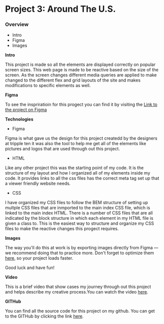 # Project 3: Around The U.S.

### Overview

- Intro
- Figma
- Images

**Intro**

This project is made so all the elements are displayed correctly on popular screen sizes. This web page is made to be reactive based on the size of the screen. As the screen changes different media queries are applied to make changed to the different flex and grid layouts of the site and makes modifications to specific elements as well.

**Figma**

To see the inspriratioin for this progect you can find it by visiting the [Link to the project on Figma](https://www.figma.com/file/ii4xxsJ0ghevUOcssTlHZv/Sprint-3%3A-Around-the-US?node-id=0%3A1)

**Technologies**

- Figma

Figma is what gave us the design for this project createdd by the designers at tripple ten it was also the tool to help me get all of the elements like pictures and logos that are used through out this project.

- HTML

Like any other project this was the starting point of my code. It is the structure of my layout and how I organized all of my elements inside my code. It provides links to all the css files has the correct meta tag set up that a viewer friendly website needs.

- CSS

I have organized my CSS files to follow the BEM structure of setting up multple CSS files that are inmported to the main index CSS file, which is linked to the main index HTML. There is a number of CSS files that are all indicated by the block structure in which each element in my HTML file is given a class to. This is the easiest way to structure and organize my CSS files to make the reactive changes this progect requires.

**Images**

The way you'll do this at work is by exporting images directly from Figma — we recommend doing that to practice more. Don't forget to optimize them [here](https://tinypng.com/), so your project loads faster.

Good luck and have fun!

**Video**

This is a brief video that show cases my journey through out this project and helps describe my creative process.You can watch the video [here](https://drive.google.com/file/d/1vTNctlrJtwh2vFQuxUxdsN69Gq31SmKT/view?usp=sharing).

**GITHub**

You can find all the source code for this project on my github. You can get to the GITHub by clicking the link [here](https://schou10.github.io/se_project_aroundtheus/).
